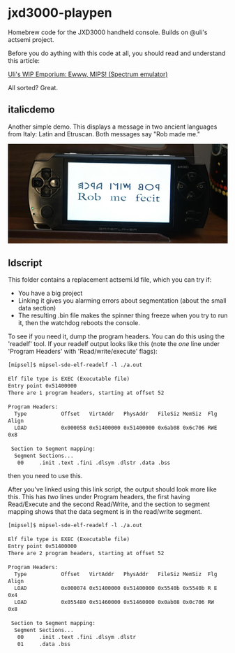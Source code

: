 jxd3000-playpen
===============

Homebrew code for the JXD3000 handheld console.  Builds on @uli's actsemi project.

Before you do aything with this code at all, you should read and understand this article:

[Uli's WIP Emporium: Ewww, MIPS! (Spectrum emulator)](http://dingoowip.blogspot.com.es/2012/12/ewww-mips-spectrum-emulator.html)

All sorted?  Great.


italicdemo
----------

Another simple demo.  This displays a message in two ancient languages from Italy: Latin and Etruscan.  Both messages say "Rob made me."

![](img/italic.jpg?raw=true)


ldscript
--------

This folder contains a replacement actsemi.ld file, which you can try if:

* You have a big project
* Linking it gives you alarming errors about segmentation (about the small data
  section)
* The resulting .bin file makes the spinner thing freeze when you try to run it, 
  then the watchdog reboots the console.

To see if you need it, dump the program headers.  You can do this using the
'readelf' tool.  If your readelf output looks like this (note the *one* line
under 'Program Headers' with 'Read/write/execute' flags):

	[mipsel]$ mipsel-sde-elf-readelf -l ./a.out 
	
	Elf file type is EXEC (Executable file)
	Entry point 0x51400000
	There are 1 program headers, starting at offset 52
	
	Program Headers:
	  Type           Offset   VirtAddr   PhysAddr   FileSiz MemSiz  Flg Align
	  LOAD           0x000058 0x51400000 0x51400000 0x6ab08 0x6c706 RWE 0x8
	
	 Section to Segment mapping:
	  Segment Sections...
	   00     .init .text .fini .dlsym .dlstr .data .bss 

then you need to use this.

After you've linked using this link script, the output should look more like
this.  This has *two* lines under Program headers, the first having Read/Execute
and the second Read/Write, and the section to segment mapping shows that the data
segment is in the read/write segment.

	[mipsel]$ mipsel-sde-elf-readelf -l ./a.out 
	
	Elf file type is EXEC (Executable file)
	Entry point 0x51400000
	There are 2 program headers, starting at offset 52
	
	Program Headers:
	  Type           Offset   VirtAddr   PhysAddr   FileSiz MemSiz  Flg Align
	  LOAD           0x000074 0x51400000 0x51400000 0x5540b 0x5540b R E 0x4
	  LOAD           0x055480 0x51460000 0x51460000 0x0ab08 0x0c706 RW  0x8
	
	 Section to Segment mapping:
	  Segment Sections...
	   00     .init .text .fini .dlsym .dlstr 
	   01     .data .bss 
